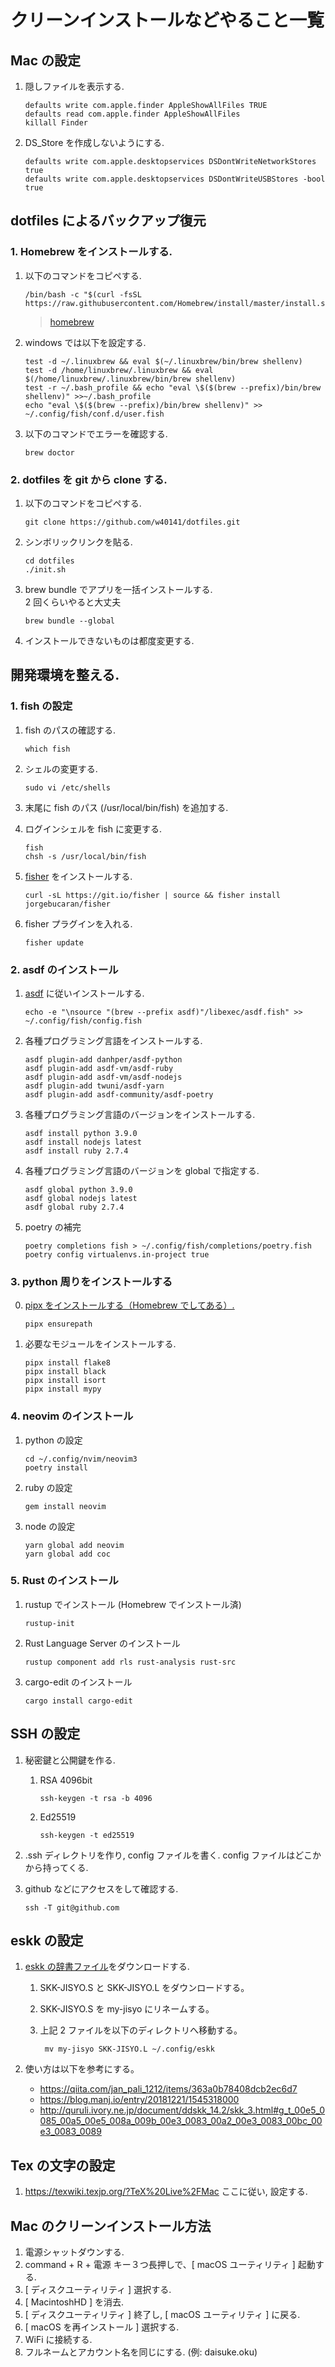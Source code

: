 # クリーンインストールなどやること一覧

## Mac の設定

1.  隠しファイルを表示する.

        defaults write com.apple.finder AppleShowAllFiles TRUE
        defaults read com.apple.finder AppleShowAllFiles
        killall Finder

1.  DS_Store を作成しないようにする.

        defaults write com.apple.desktopservices DSDontWriteNetworkStores true
        defaults write com.apple.desktopservices DSDontWriteUSBStores -bool true

## dotfiles によるバックアップ復元

### 1. Homebrew をインストールする.

1.  以下のコマンドをコピペする.

        /bin/bash -c "$(curl -fsSL https://raw.githubusercontent.com/Homebrew/install/master/install.sh)"

    > [homebrew](http://brew.sh/index_ja.html)

1.  windows では以下を設定する.

        test -d ~/.linuxbrew && eval $(~/.linuxbrew/bin/brew shellenv)
        test -d /home/linuxbrew/.linuxbrew && eval $(/home/linuxbrew/.linuxbrew/bin/brew shellenv)
        test -r ~/.bash_profile && echo "eval \$($(brew --prefix)/bin/brew shellenv)" >>~/.bash_profile
        echo "eval \$($(brew --prefix)/bin/brew shellenv)" >> ~/.config/fish/conf.d/user.fish

1.  以下のコマンドでエラーを確認する.

        brew doctor

### 2. dotfiles を git から clone する.

1.  以下のコマンドをコピペする.

        git clone https://github.com/w40141/dotfiles.git

2.  シンボリックリンクを貼る.

        cd dotfiles
        ./init.sh

3.  brew bundle でアプリを一括インストールする.  
    2 回くらいやると大丈夫

        brew bundle --global

4.  インストールできないものは都度変更する.

## 開発環境を整える.

### 1. fish の設定

1.  fish のパスの確認する.

        which fish

1.  シェルの変更する.

        sudo vi /etc/shells

1.  末尾に fish のパス (/usr/local/bin/fish) を追加する.

1.  ログインシェルを fish に変更する.

        fish
        chsh -s /usr/local/bin/fish

1.  [fisher](https://github.com/jorgebucaran/fisher) をインストールする.

        curl -sL https://git.io/fisher | source && fisher install jorgebucaran/fisher

1.  fisher プラグインを入れる.

        fisher update

### 2. asdf のインストール

1.  [asdf](https://asdf-vm.com/#/core-manage-asdf) に従いインストールする.

        echo -e "\nsource "(brew --prefix asdf)"/libexec/asdf.fish" >> ~/.config/fish/config.fish

1.  各種プログラミング言語をインストールする.

        asdf plugin-add danhper/asdf-python
        asdf plugin-add asdf-vm/asdf-ruby
        asdf plugin-add asdf-vm/asdf-nodejs
        asdf plugin-add twuni/asdf-yarn
        asdf plugin-add asdf-community/asdf-poetry

1.  各種プログラミング言語のバージョンをインストールする.

        asdf install python 3.9.0
        asdf install nodejs latest
        asdf install ruby 2.7.4

1.  各種プログラミング言語のバージョンを global で指定する.

        asdf global python 3.9.0
        asdf global nodejs latest
        asdf global ruby 2.7.4

1.  poetry の補完

        poetry completions fish > ~/.config/fish/completions/poetry.fish
        poetry config virtualenvs.in-project true

### 3. python 周りをインストールする

0.  [pipx をインストールする（Homebrew でしてある）.](https://pipxproject.github.io/pipx/installation/)

        pipx ensurepath

1.  必要なモジュールをインストールする.

        pipx install flake8
        pipx install black
        pipx install isort
        pipx install mypy

### 4. neovim のインストール

1.  python の設定

        cd ~/.config/nvim/neovim3
        poetry install

1.  ruby の設定

        gem install neovim

1.  node の設定

        yarn global add neovim
        yarn global add coc

### 5. Rust のインストール

1.  rustup でインストール (Homebrew でインストール済)

        rustup-init

1.  Rust Language Server のインストール

        rustup component add rls rust-analysis rust-src

1.  cargo-edit のインストール

        cargo install cargo-edit

## SSH の設定

1.  秘密鍵と公開鍵を作る.

    1.  RSA 4096bit

            ssh-keygen -t rsa -b 4096

    2.  Ed25519

            ssh-keygen -t ed25519

1.  .ssh ディレクトリを作り, config ファイルを書く. config ファイルはどこかから持ってくる.

1.  github などにアクセスをして確認する.

        ssh -T git@github.com

## eskk の設定

1.  [eskk の辞書ファイル](http://openlab.jp/skk/wiki/wiki.cgi?page=SKK%BC%AD%BD%F1)をダウンロードする.

    1.  SKK-JISYO.S と SKK-JISYO.L をダウンロードする。
    2.  SKK-JISYO.S を my-jisyo にリネームする。
    3.  上記 2 ファイルを以下のディレクトリへ移動する。

             mv my-jisyo SKK-JISYO.L ~/.config/eskk

1.  使い方は以下を参考にする。

    - https://qiita.com/jan_pali_1212/items/363a0b78408dcb2ec6d7
    - https://blog.manj.io/entry/20181221/1545318000
    - http://quruli.ivory.ne.jp/document/ddskk_14.2/skk_3.html#g_t_00e5_0085_00a5_00e5_008a_009b_00e3_0083_00a2_00e3_0083_00bc_00e3_0083_0089

## Tex の文字の設定

1. https://texwiki.texjp.org/?TeX%20Live%2FMac ここに従い, 設定する.

## Mac のクリーンインストール方法

1. 電源シャットダウンする.
1. command + R + 電源 キー３つ長押しで、[ macOS ユーティリティ ] 起動する.
1. [ ディスクユーティリティ ] 選択する.
1. [ MacintoshHD ] を消去.
1. [ ディスクユーティリティ ] 終了し, [ macOS ユーティリティ ] に戻る.
1. [ macOS を再インストール ] 選択する.
1. WiFi に接続する.
1. フルネームとアカウント名を同じにする. (例: daisuke.oku)
